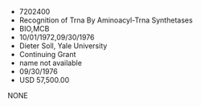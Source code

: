 * 7202400
* Recognition of Trna By Aminoacyl-Trna Synthetases
* BIO,MCB
* 10/01/1972,09/30/1976
* Dieter Soll, Yale University
* Continuing Grant
*   name not available
* 09/30/1976
* USD 57,500.00

NONE